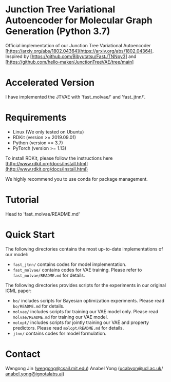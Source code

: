 # Junction Tree Variational Autoencoder for Molecular Graph Generation (Python 3.7)

Official implementation of our Junction Tree Variational Autoencoder [https://arxiv.org/abs/1802.04364](https://arxiv.org/abs/1802.04364). Inspired by [https://github.com/Bibyutatsu/FastJTNNpy3] and [https://github.com/hello-maker/JunctionTreeVAE/tree/main]

# Accelerated Version
I have implemented the JTVAE with 'fast_molvae/' and 'fast_jtnn/'. 

# Requirements
* Linux (We only tested on Ubuntu)
* RDKit (version >= 2019.09.01)
* Python (version == 3.7)
* PyTorch (version >= 1.13)

To install RDKit, please follow the instructions here [http://www.rdkit.org/docs/Install.html](http://www.rdkit.org/docs/Install.html)

We highly recommend you to use conda for package management.

# Tutorial
Head to 'fast_molvae/README.md'

# Quick Start
The following directories contains the most up-to-date implementations of our model:
* `fast_jtnn/` contains codes for model implementation.
* `fast_molvae/` contains codes for VAE training. Please refer to `fast_molvae/README.md` for details.

The following directories provides scripts for the experiments in our original ICML paper:
* `bo/` includes scripts for Bayesian optimization experiments. Please read `bo/README.md` for details.
* `molvae/` includes scripts for training our VAE model only. Please read `molvae/README.md` for training our VAE model.
* `molopt/` includes scripts for jointly training our VAE and property predictors. Please read `molopt/README.md` for details.
* `jtnn/` contains codes for model formulation.


# Contact
Wengong Jin (wengong@csail.mit.edu)
Anabel Yong (ucabyon@ucl.ac.uk/ anabel.yong@ignotalabs.ai)
